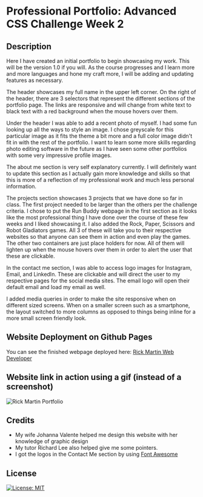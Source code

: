 # Professional Portfolio: Advanced CSS Challenge Week 2

## Description

Here I have created an initial portfolio to begin showcasing my work. This will be the version 1.0 if you will. As the course progresses and I learn more and more languages and hone my craft more, I will be adding and updating features as necessary. 

The header showcases my full name in the upper left corner. On the right of the header, there are 3 selectors that represent the different sections of the portfolio page. The links are responsive and will change from white text to black text with a red background when the mouse hovers over them. 

Under the header I was able to add a recent photo of myself. I had some fun looking up all the ways to style an image. I chose greyscale for this particular image as it fits the theme a bit more and a full color image didn't fit in with the rest of the portfolio. I want to learn some more skills regarding photo editing software in the future as I have seen some other portfolios with some very impressive profile images. 

The about me section is very self explanatory currently. I will definitely want to update this section as I actually gain more knowledge and skills so that this is more of a reflection of my professional work and much less personal information. 

The projects section showcases 3 projects that we have done so far in class. The first project needed to be larger than the others per the challenge criteria. I chose to put the Run Buddy webpage in the first section as it looks like the most professional thing I have done over the course of these few weeks and I liked showcasing it. I also added the Rock, Paper, Scissors and Robot Gladiators games. All 3 of these will take you to their respective websites so that anyone can see them in action and even play the games. The other two containers are just place holders for now. All of them will lighten up when the mouse hovers over them in order to alert the user that these are clickable. 

In the contact me section, I was able to access logo images for Instagram, Email, and LinkedIn. These are clickable and will direct the user to my respective pages for the social media sites. The email logo will open their default email and load my email as well. 

I added media queries in order to make the site responsive when on different sized screens. When on a smaller screen such as a smartphone, the layout switched to more columns as opposed to things being inline for a more small screen friendly look. 

## Website Deployment on Github Pages

You can see the finished webpage deployed here: [Rick Martin Web Developer](https://rmartin1985.github.io/portfolio/)

## Website link in action using a gif (instead of a screenshot)

![Rick Martin Portfolio](https://media.giphy.com/media/jVV7L7GurTcId1QQ6p/giphy.gif)

## Credits

* My wife Johanna Valente helped me design this website with her knowledge of graphic design 
* My tutor Richard Lee also helped give me some pointers. 
* I got the logos in the Contact Me section by using [Font Awesome](https://www.fontawesome.com/)

## License

[![License: MIT](https://img.shields.io/badge/License-MIT-yellow.svg)](https://opensource.org/licenses/MIT)
